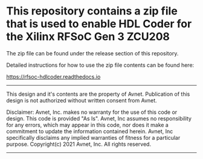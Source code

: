 # This repository contains a zip file that is used to enable HDL Coder for the Xilinx RFSoC Gen 3 ZCU208

The zip file can be found under the release section of this repository.

Detailed instructions for how to use the zip file contents can be found here:

https://rfsoc-hdlcoder.readthedocs.io

----------------------------------------------------------------------------

 This design and it's contents are the property of Avnet.  Publication of this
 design is not authorized without written consent from Avnet.

 Disclaimer:
    Avnet, Inc. makes no warranty for the use of this code or design.
    This code is provided  "As Is". Avnet, Inc assumes no responsibility for
    any errors, which may appear in this code, nor does it make a commitment
    to update the information contained herein. Avnet, Inc specifically
    disclaims any implied warranties of fitness for a particular purpose.
                     Copyright(c) 2021 Avnet, Inc.
                             All rights reserved.

----------------------------------------------------------------------------
